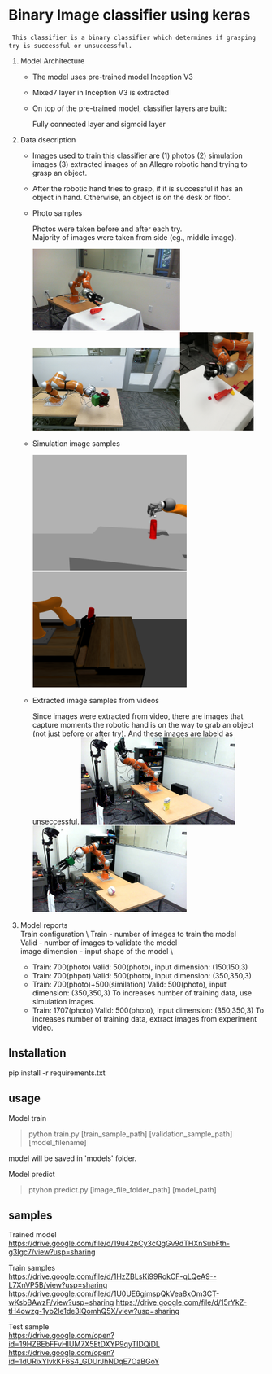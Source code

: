 # Binary Image classifier using keras
     This classifier is a binary classifier which determines if grasping try is successful or unsuccessful.


1. Model Architecture
   - The model uses pre-trained model Inception V3
   - Mixed7 layer in Inception V3 is extracted 
   - On top of the pre-trained model, classifier layers are built: 
     
     Fully connected layer and sigmoid layer

2. Data dsecription
   - Images used to train this classifier are (1) photos (2) simulation images (3) extracted images of an Allegro robotic hand trying to grasp an object.
   - After the robotic hand tries to grasp, if it is successful it has an object in hand. Otherwise, an object is on the desk or floor.
   - Photo samples
   
      Photos were taken before and after each try.\
      Majority of images were taken from side (eg., middle image).
	  
     <img src="https://raw.githubusercontent.com/u0953009/Binary-Classifier/master/images/2018-09-05-1109062018ral_img957.jpg" width="290" height="161"><img src="https://raw.githubusercontent.com/u0953009/Binary-Classifier/master/images/object_0_pringles_grasp_1_lift_side377.png" width="290" height="163"><img src="https://raw.githubusercontent.com/u0953009/Binary-Classifier/master/images/IMG_20180905_092459phoneral967.jpg" width="145" height="193">

   - Simulation image samples
  
      <img src="https://raw.githubusercontent.com/u0953009/Binary-Classifier/master/images/object_0_3m_high_tack_spray_adhesive_grasp_0td1717303.png" width="303" height="227">
      <img src="https://raw.githubusercontent.com/u0953009/Binary-Classifier/master/images/object_0_3m_high_tack_spray_adhesive_grasp_8_lift_6_880.png" width="303" height="227">  

   - Extracted image samples from videos
  
     Since images were extracted from video, there are images that capture moments the robotic hand is on the way to grab an object (not just before or after try). And these images are labeld as unseccessful.
     <img src="https://raw.githubusercontent.com/u0953009/Binary-Classifier/master/images/frame15049.jpg" width="303" height="170">
     <img src="https://raw.githubusercontent.com/u0953009/Binary-Classifier/master/images/frame15855.jpg" width="303" height="170">
	
3. Model reports\
   Train configuration \ 
   Train - number of images to train the model \
   Valid - number of images to validate the model \
   image dimension - input shape of the model \
  
   - Train: 700(photo)  Valid: 500(photo), input dimension: (150,150,3)
   - Train: 700(phpot)  Valid: 500(photo), input dimension: (350,350,3)
   - Train: 700(photo)+500(similation)  Valid: 500(photo), input dimension: (350,350,3)
     To increases number of training data, use simulation images.
   - Train: 1707(photo)  Valid: 500(photo), input dimension: (350,350,3)
     To increases number of training data, extract images from experiment video.


## Installation
pip install -r requirements.txt

## usage
Model train
>python train.py [train_sample_path] [validation_sample_path] [model_filename] 

model will be saved in 'models' folder.

Model predict
>ptyhon predict.py [image_file_folder_path] [model_path]


## samples
Trained model \
https://drive.google.com/file/d/19u42pCy3cQgGv9dTHXnSubFth-g3Igc7/view?usp=sharing 

Train samples  \
https://drive.google.com/file/d/1HzZBLsKi99RokCF-qLQeA9--L7XnVP5B/view?usp=sharing 
https://drive.google.com/file/d/1U0UE6gjmspQkVea8xOm3CT-wKsbBAwzF/view?usp=sharing 
https://drive.google.com/file/d/15rYkZ-tH4owzg-1yb2Ie1de3lQomhQ5X/view?usp=sharing 

Test sample   \
https://drive.google.com/open?id=19HZBEbFFvHIUM7X5EtDXYP9qyTIDQiDL 
https://drive.google.com/open?id=1dURixYlvkKF6S4_GDUrJhNDqE7OaBGoY  
